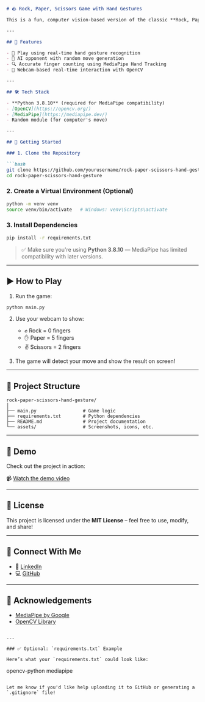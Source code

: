 
````markdown
# 🪨 Rock, Paper, Scissors Game with Hand Gestures

This is a fun, computer vision-based version of the classic **Rock, Paper, Scissors** game where you play against the computer using **hand gestures**. Built using **Python 3.8.10**, **OpenCV**, and **MediaPipe**.

---

## 📌 Features

- 👋 Play using real-time hand gesture recognition
- 🧠 AI opponent with random move generation
- 🔍 Accurate finger counting using MediaPipe Hand Tracking
- 🎥 Webcam-based real-time interaction with OpenCV

---

## 🛠 Tech Stack

- **Python 3.8.10** (required for MediaPipe compatibility)
- [OpenCV](https://opencv.org/)
- [MediaPipe](https://mediapipe.dev/)
- Random module (for computer's move)

---

## 🚀 Getting Started

### 1. Clone the Repository

```bash
git clone https://github.com/yourusername/rock-paper-scissors-hand-gesture.git
cd rock-paper-scissors-hand-gesture
````

### 2. Create a Virtual Environment (Optional)

```bash
python -m venv venv
source venv/bin/activate   # Windows: venv\Scripts\activate
```

### 3. Install Dependencies

```bash
pip install -r requirements.txt
```

> ✅ Make sure you're using **Python 3.8.10** — MediaPipe has limited compatibility with later versions.

---

## ▶️ How to Play

1. Run the game:

```bash
python main.py
```

2. Use your webcam to show:

   * ✊ Rock = 0 fingers
   * ✋ Paper = 5 fingers
   * ✌️ Scissors = 2 fingers

3. The game will detect your move and show the result on screen!

---

## 📁 Project Structure

```
rock-paper-scissors-hand-gesture/
│
├── main.py                 # Game logic
├── requirements.txt        # Python dependencies
├── README.md               # Project documentation
└── assets/                 # Screenshots, icons, etc.
```

---

## 🎥 Demo

Check out the project in action:

📹 [Watch the demo video](https://www.linkedin.com/in/your-profile-or-video-link)

---

## 📜 License

This project is licensed under the **MIT License** – feel free to use, modify, and share!

---

## 🤝 Connect With Me

* 💼 [LinkedIn](https://www.linkedin.com/in/your-profile)
* 💻 [GitHub](https://github.com/yourusername)

---

## 🙏 Acknowledgements

* [MediaPipe by Google](https://mediapipe.dev/)
* [OpenCV Library](https://opencv.org/)

```

---

### ✅ Optional: `requirements.txt` Example

Here’s what your `requirements.txt` could look like:

```

opencv-python
mediapipe

```

Let me know if you'd like help uploading it to GitHub or generating a `.gitignore` file!
```
